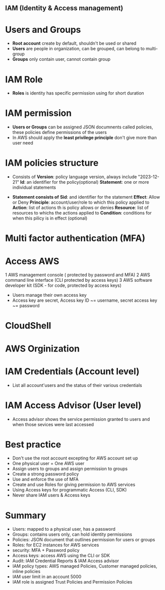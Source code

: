 ## IAM (Identity & Access management)

# Users and Groups
- **Root account** create by default, shouldn't be used or shared
- **Users** are people in organization, can be grouped, can belong to multi-group
- **Groups** only contain user, cannot contain group

# IAM Role
- **Roles** is identity has specific permission using for short duration

# IAM permission
- **Users or Groups** can be assigned JSON documnents called policies, these policies define permissions of the users
- In AWS should apply the **least privilege principle** don't give more than user need

# IAM policies structure
* Consists of 
**Version**: policy language version, always include "2023-12-21"
**Id**: an identifier for the policy(optional)
**Statement**: one or more individual statements
- **Statement consists of**
**Sid**: and identifier for the statement
**Effect**: Allow or Deny
**Principle**: account/user/role to which this policy applied to 
**Action**: list of actions th is policy allows or denies
**Resource**: list of resources to whichs the actions applied to 
**Condition**: conditions for when this pilicy is in effect (optional)

# Multi factor authentication (MFA)

# Access AWS
1 AWS management console ( protected by password and MFA)
2 AWS command line interface (CLI protected by access keys)
3 AWS software developer kit (SDK - for code, protected by access keys)
- Users manage their own access key
- Access key are secret, Access key ID ~= username, secret access key ~= password

# CloudShell
# AWS Orginization

# IAM Credentials (Account level)
- List all account'users and the status of their various credentials
# IAM Access Advisor (User level)
- Access advisor shows the service permission granted to users and when those sevices were last accessed

# Best practice
- Don't use the root account excepting for AWS account set up
- One physical user = One AWS user
- Assign users to groups and assign permission to groups
- Create a strong password policy
- Use and enforce the use of MFA
- Create and use Roles for giving permission to AWS services
- Using Access keys for programmatic Access (CLI, SDK)
- Never share IAM users & Access keys
# Summary 
- Users: mapped to a physical user, has a password
- Groups: contains users only, can hold identity permissions
- Policies: JSON document that outlines permission for users or groups
- Roles: for EC2 instances for AWS services
- security: MFA + Password policy
- Access keys: access AWS using the CLI or SDK
- Audit: IAM Credential Reports & IAM Access advisor
- IAM policy types: AWS managed Policies, Customer managed policies, inline policies
- IAM user limit in an account 5000
- IAM role is assigned Trust Policies and Permission Policies